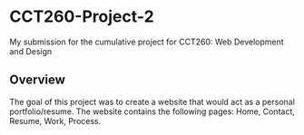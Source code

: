 # CCT260-Project-2
My submission for the cumulative project for CCT260: Web Development and Design

## Overview
The goal of this project was to create a website that would act as a personal portfolio/resume. The website contains the following pages: Home, Contact, Resume, Work, Process.
